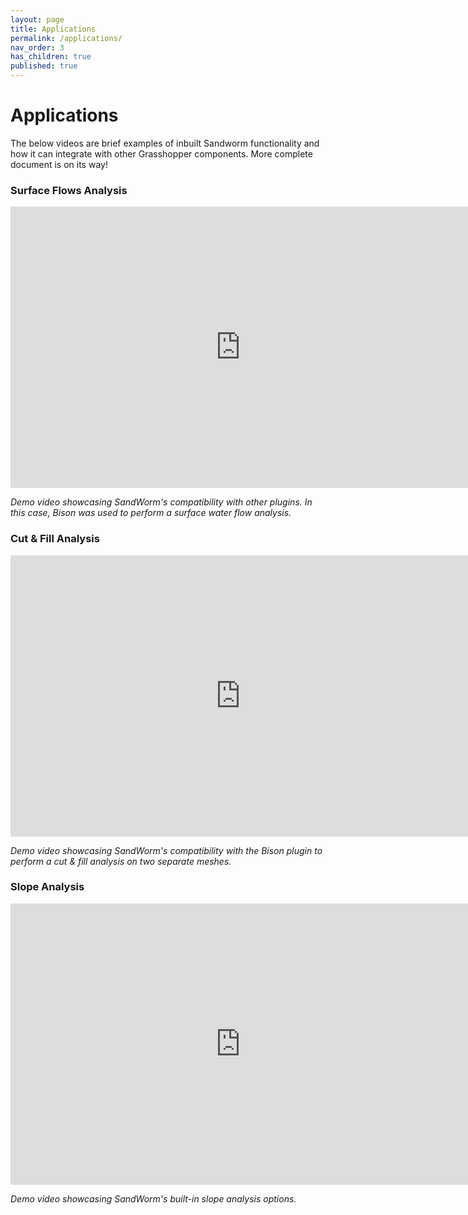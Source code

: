 ```yaml
---
layout: page
title: Applications
permalink: /applications/
nav_order: 3
has_children: true
published: true
---
```


# Applications

The below videos are brief examples of inbuilt Sandworm functionality and how it can integrate with other Grasshopper components. More complete document is on its way!

### Surface Flows Analysis

<iframe width="736" height="450" src="https://www.youtube.com/embed/0Pn0ovmagbU" frameborder="0" allowfullscreen></iframe>

*Demo video showcasing SandWorm's compatibility with other plugins. In this case, Bison was used to perform a surface water flow analysis.*

### Cut & Fill Analysis

<iframe width="736" height="450" src="https://www.youtube.com/embed/9YsDTG9vwe0" frameborder="0" allowfullscreen></iframe>

*Demo video showcasing SandWorm's compatibility with the Bison plugin to perform a cut & fill analysis on two separate meshes.*

### Slope Analysis

<iframe width="736" height="450" src="https://www.youtube.com/embed/liT0cz8FSxg" frameborder="0" allowfullscreen></iframe>

*Demo video showcasing SandWorm's built-in slope analysis options.*
